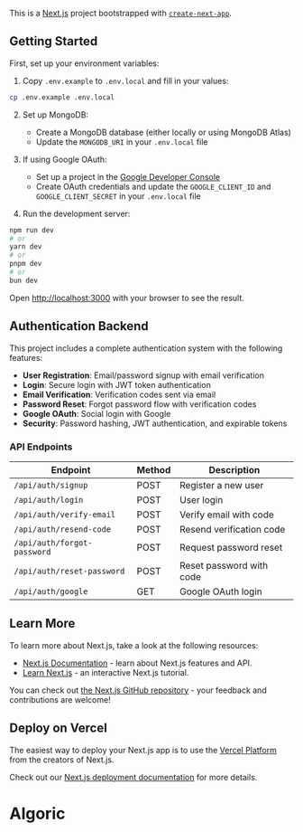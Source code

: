 This is a [Next.js](https://nextjs.org) project bootstrapped with [`create-next-app`](https://nextjs.org/docs/app/api-reference/cli/create-next-app).

## Getting Started

First, set up your environment variables:

1. Copy `.env.example` to `.env.local` and fill in your values:
```bash
cp .env.example .env.local
```

2. Set up MongoDB:
   - Create a MongoDB database (either locally or using MongoDB Atlas)
   - Update the `MONGODB_URI` in your `.env.local` file

3. If using Google OAuth:
   - Set up a project in the [Google Developer Console](https://console.developers.google.com/)
   - Create OAuth credentials and update the `GOOGLE_CLIENT_ID` and `GOOGLE_CLIENT_SECRET` in your `.env.local` file

4. Run the development server:
```bash
npm run dev
# or
yarn dev
# or
pnpm dev
# or
bun dev
```

Open [http://localhost:3000](http://localhost:3000) with your browser to see the result.

## Authentication Backend

This project includes a complete authentication system with the following features:

- **User Registration**: Email/password signup with email verification
- **Login**: Secure login with JWT token authentication
- **Email Verification**: Verification codes sent via email
- **Password Reset**: Forgot password flow with verification codes
- **Google OAuth**: Social login with Google
- **Security**: Password hashing, JWT authentication, and expirable tokens

### API Endpoints

| Endpoint | Method | Description |
|----------|--------|-------------|
| `/api/auth/signup` | POST | Register a new user |
| `/api/auth/login` | POST | User login |
| `/api/auth/verify-email` | POST | Verify email with code |
| `/api/auth/resend-code` | POST | Resend verification code |
| `/api/auth/forgot-password` | POST | Request password reset |
| `/api/auth/reset-password` | POST | Reset password with code |
| `/api/auth/google` | GET | Google OAuth login |

## Learn More

To learn more about Next.js, take a look at the following resources:

- [Next.js Documentation](https://nextjs.org/docs) - learn about Next.js features and API.
- [Learn Next.js](https://nextjs.org/learn) - an interactive Next.js tutorial.

You can check out [the Next.js GitHub repository](https://github.com/vercel/next.js) - your feedback and contributions are welcome!

## Deploy on Vercel

The easiest way to deploy your Next.js app is to use the [Vercel Platform](https://vercel.com/new?utm_medium=default-template&filter=next.js&utm_source=create-next-app&utm_campaign=create-next-app-readme) from the creators of Next.js.

Check out our [Next.js deployment documentation](https://nextjs.org/docs/app/building-your-application/deploying) for more details.
# Algoric

